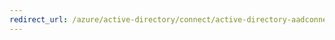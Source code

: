 ```yaml
---
redirect_url: /azure/active-directory/connect/active-directory-aadconnectsync-understanding-architecture
---
```

